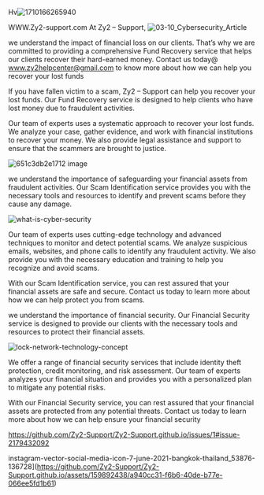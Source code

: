 Hv![1710166265940](https://github.com/Zy2-Support/Zy2-Support.github.io/assets/159892438/e4748e4e-5454-4fc9-b8bd-d5d03c4d9c55)

 WWW.Zy2-support.com
 At Zy2 – Support, 
![03-10_Cybersecurity_Article](https://github.com/Zy2-Support/Zy2-Support.github.io/assets/159892438/9ca3f16b-0119-4b10-9520-c32ffe525292)



we understand the impact of financial loss on our clients. That’s why we are committed to providing a comprehensive Fund Recovery service that helps our clients recover their hard-earned money. Contact us today@ www.zy2helpcenter@gmail.com to know more about how we can help you recover your lost funds                                                        


If you have fallen victim to a scam, Zy2 – Support can help you recover your lost funds. Our Fund Recovery service is designed to help clients who have lost money due to fraudulent activities.

Our team of experts uses a systematic approach to recover your lost funds. We analyze your case, gather evidence, and work with financial institutions to recover your money. We also provide legal assistance and support to ensure that the scammers are brought to justice.

![651c3db2e1712 image](https://github.com/Zy2-Support/Zy2-Support.github.io/assets/159892438/f5eeb865-f735-4bcc-9578-6f79fb31bdd5)










we understand the importance of safeguarding your financial assets from fraudulent activities. Our Scam Identification service provides you with the necessary tools and resources to identify and prevent scams before they cause any damage.

![what-is-cyber-security](https://github.com/Zy2-Support/Zy2-Support.github.io/assets/159892438/15a50436-4053-43b6-b707-1419f3b9e3fa)


Our team of experts uses cutting-edge technology and advanced techniques to monitor and detect potential scams. We analyze suspicious emails, websites, and phone calls to identify any fraudulent activity. We also provide you with the necessary education and training to help you recognize and avoid scams.

With our Scam Identification service, you can rest assured that your financial assets are safe and secure. Contact us today to learn more about how we can help protect you from scams.




we understand the importance of financial security. Our Financial Security service is designed to provide our clients with the necessary tools and resources to protect their financial assets.

![lock-network-technology-concept](https://github.com/Zy2-Support/Zy2-Support.github.io/assets/159892438/3a2d1aff-b0fb-4d6c-8add-1e2f1969d942)


We offer a range of financial security services that include identity theft protection, credit monitoring, and risk assessment. Our team of experts analyzes your financial situation and provides you with a personalized plan to mitigate any potential risks.

With our Financial Security service, you can rest assured that your financial assets are protected from any potential threats. Contact us today to learn more about how we can help ensure your financial security









https://github.com/Zy2-Support/Zy2-Support.github.io/issues/1#issue-2179432092


instagram-vector-social-media-icon-7-june-2021-bangkok-thailand_53876-136728](https://github.com/Zy2-Support/Zy2-Support.github.io/assets/159892438/a940cc31-f6b6-40de-b77e-066ee5fd1b61)




